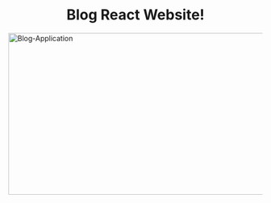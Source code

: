 <h1 align="center" id="title">Blog React Website! </h1>

<img src="https://socialify.git.ci/SagarWagdare/Blog-Application/image?language=1&owner=1&name=1&stargazers=1&theme=Light" alt="Blog-Application" width="640" height="320" />


